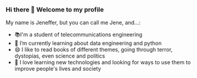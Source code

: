 ### Hi there 👋 Welcome to my profile

<!--
**jenefferf/jenefferf** is a ✨ _special_ ✨ repository because its `README.md` (this file) appears on your GitHub profile.-->

My name is Jeneffer, but you can call me Jene, and...:

- :books:I'm a student of telecommunications engineering
- 🌱 I’m currently learning about data engineering and python
- 😄 I like to read books of different themes, going through terror, dystopias, even science and politics 
- 🔭 I love learning new technologies and looking for ways to use them to improve people's lives and society
